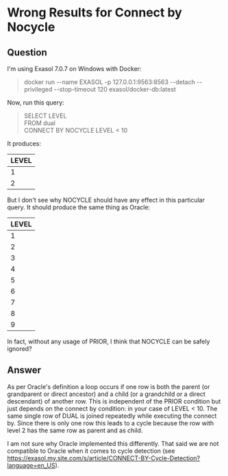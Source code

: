 # Wrong Results for Connect by Nocycle

## Question
I'm using Exasol 7.0.7 on Windows with Docker: 

> docker run --name EXASOL -p 127.0.0.1:9563:8563 --detach --privileged --stop-timeout 120 exasol/docker-db:latest

Now, run this query:

>SELECT LEVEL  
FROM dual  
CONNECT BY NOCYCLE LEVEL < 10

It produces:

|LEVEL|
|-----|
|1    |
|2    |

But I don't see why NOCYCLE should have any effect in this particular query. It should produce the same thing as Oracle:

|LEVEL|
|-----|
|1    |
|2    |
|3    |
|4    |
|5    |
|6    |
|7    |
|8    |
|9    |

In fact, without any usage of PRIOR, I think that NOCYCLE can be safely ignored?

## Answer
As per Oracle's definition a loop occurs if one row is both the parent (or grandparent or direct ancestor) and a child (or a grandchild or a direct descendant) of another row. This is independent of the PRIOR condition but just depends on the connect by condition: in your case of LEVEL < 10. The same single row of DUAL is joined repeatedly while executing the connect by. Since there is only one row this leads to a cycle because the row with level 2 has the same row as parent and as child.

I am not sure why Oracle implemented this differently. That said we are not compatible to Oracle when it comes to cycle detection (see https://exasol.my.site.com/s/article/CONNECT-BY-Cycle-Detection?language=en_US).